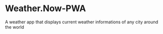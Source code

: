 # Weather.Now-PWA
A weather app  that displays current  weather informations of any city around the world

